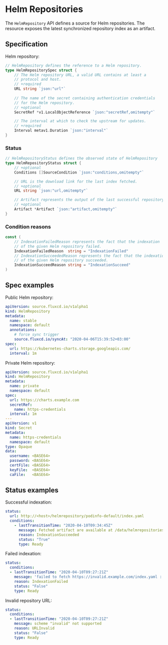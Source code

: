 # Helm Repositories

The `HelmRepository` API defines a source for Helm repositories.
The resource exposes the latest synchronized repository index as
an artifact.

## Specification

Helm repository:

```go
// HelmRepository defines the reference to a Helm repository.
type HelmRepositorySpec struct {
	// The Helm repository URL, a valid URL contains at least a
	// protocol and host.
    // +required
	URL string `json:"url"`
    
	// The name of the secret containing authentication credentials
	// for the Helm repository.
	// +optional
	SecretRef *v1.LocalObjectReference `json:"secretRef,omitempty"`

	// The interval at which to check the upstream for updates.
	// +required
	Interval metav1.Duration `json:"interval"`
}
```

### Status

```go
// HelmRepositoryStatus defines the observed state of HelmRepository
type HelmRepositoryStatus struct {
	// +optional
	Conditions []SourceCondition `json:"conditions,omitempty"`

	// URL is the download link for the last index fetched.
	// +optional
	URL string `json:"url,omitempty"`

	// Artifact represents the output of the last successful repository sync.
	// +optional
	Artifact *Artifact `json:"artifact,omitempty"`
}
```

### Condition reasons

```go
const (
	// IndexationFailedReason represents the fact that the indexation
	// of the given Helm repository failed.
	IndexationFailedReason  string = "IndexationFailed"
	// IndexationSucceededReason represents the fact that the indexation
	// of the given Helm repository succeeded.
	IndexationSucceedReason string = "IndexationSucceed"
)
```

## Spec examples

Public Helm repository:

```yaml
apiVersion: source.fluxcd.io/v1alpha1
kind: HelmRepository
metadata:
  name: stable
  namespace: default
  annotations:
    # force sync trigger
    source.fluxcd.io/syncAt: "2020-04-06T15:39:52+03:00"
spec:
  url: https://kubernetes-charts.storage.googleapis.com/
  interval: 1m
```

Private Helm repository:

```yaml
apiVersion: source.fluxcd.io/v1alpha1
kind: HelmRepository
metadata:
  name: private
  namespace: default
spec:
  url: https://charts.example.com
  secretRef:
    name: https-credentials
  interval: 1m
---
apiVersion: v1
kind: Secret
metadata:
  name: https-credentials
  namespace: default
type: Opaque
data:
  username: <BASE64> 
  password: <BASE64>
  certFile: <BASE64>
  keyFile:  <BASE64>
  caFile:   <BASE64>
```

## Status examples

Successful indexation:

```yaml
status:
  url: http://<host>/helmrepository/podinfo-default/index.yaml
  conditions:
    - lastTransitionTime: "2020-04-10T09:34:45Z"
      message: Fetched artifact are available at /data/helmrepositories/podinfo-default/index-21c195d78e699e4b656e2885887d019627838993.yaml
      reason: IndexationSucceeded
      status: "True"
      type: Ready
```

Failed indexation:

```yaml
status:
  conditions:
  - lastTransitionTime: "2020-04-10T09:27:21Z"
    message: 'failed to fetch https://invalid.example.com/index.yaml : 404 Not Found'
    reason: IndexationFailed
    status: "False"
    type: Ready
```

Invalid repository URL:

```yaml
status:
  conditions:
  - lastTransitionTime: "2020-04-10T09:27:21Z"
    message: scheme "invalid" not supported
    reason: URLInvalid
    status: "False"
    type: Ready
```
